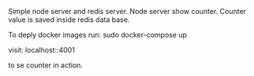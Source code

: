 Simple node server and redis server.
Node server show counter.
Counter value is saved inside redis data base.

To deply docker images run: 
sudo docker-compose up

visit:
localhost::4001

to se counter in action.
